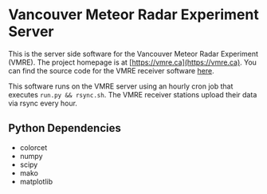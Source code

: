 # Vancouver Meteor Radar Experiment Server

This is the server side software for the Vancouver Meteor Radar Experiment (VMRE). The project homepage is at [https://vmre.ca](https://vmre.ca). You can find the source code for the VMRE receiver software [here](https://github.com/preston-thompson/vmre-receiver).

This software runs on the VMRE server using an hourly cron job that executes `run.py && rsync.sh`. The VMRE receiver stations upload their data via rsync every hour.

## Python Dependencies

* colorcet
* numpy
* scipy
* mako
* matplotlib

